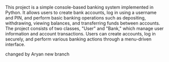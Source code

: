This project is a simple console-based banking system implemented in Python. It allows users to create bank accounts, log in using a username and PIN, and perform basic banking operations such as depositing, withdrawing, viewing balances, and transferring funds between accounts. The project consists of two classes, "User" and "Bank," which manage user information and account transactions. Users can create accounts, log in securely, and perform various banking actions through a menu-driven interface.



changed by Aryan
new branch